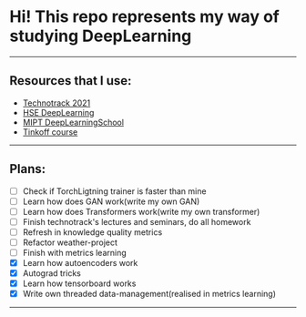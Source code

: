 # Hi! This repo represents my way of studying DeepLearning
____
## Resources that I use:
+ [Technotrack 2021](https://github.com/mailcourses/technotrack-NN2021S-lectures)
+ [HSE DeepLearning](https://github.com/hse-ds/iad-deep-learning/tree/master/2022)
+ [MIPT DeepLearningSchool](https://github.com/DLSchool/deep-learning-school)
+ [Tinkoff course](https://algocode.ru/dlfall22/)
____
## Plans:
- [ ] Check if TorchLigtning trainer is faster than mine
- [ ] Learn how does GAN work(write my own GAN)
- [ ] Learn how does Transformers work(write my own transformer)
- [ ] Finish technotrack's lectures and seminars, do all homework
- [ ] Refresh in knowledge quality metrics
- [ ] Refactor weather-project
- [ ] Finish with metrics learning
- [x] Learn how autoencoders work
- [x] Autograd tricks
- [x] Learn how tensorboard works
- [x] Write own threaded data-management(realised in metrics learning)
____